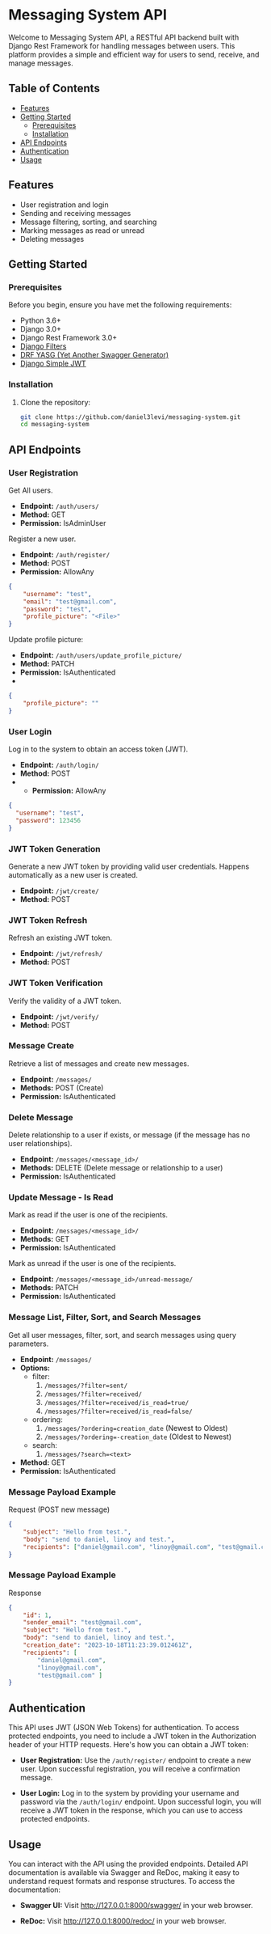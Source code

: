 # Messaging System API

Welcome to Messaging System API, a RESTful API backend built with Django Rest Framework for handling messages between users. This platform provides a simple and efficient way for users to send, receive, and manage messages.

## Table of Contents
- [Features](#features)
- [Getting Started](#getting-started)
  - [Prerequisites](#prerequisites)
  - [Installation](#installation)
- [API Endpoints](#api-endpoints)
- [Authentication](#authentication)
- [Usage](#usage)

## Features
- User registration and login
- Sending and receiving messages
- Message filtering, sorting, and searching
- Marking messages as read or unread
- Deleting messages

## Getting Started

### Prerequisites
Before you begin, ensure you have met the following requirements:
- Python 3.6+
- Django 3.0+
- Django Rest Framework 3.0+
- [Django Filters](https://django-filter.readthedocs.io/en/stable/)
- [DRF YASG (Yet Another Swagger Generator)](https://drf-yasg.readthedocs.io/en/stable/)
- [Django Simple JWT](https://django-rest-framework-simplejwt.readthedocs.io/en/latest/)

### Installation
1. Clone the repository:

   ```bash
   git clone https://github.com/daniel3levi/messaging-system.git
   cd messaging-system


## API Endpoints

### User Registration

Get All users.

- **Endpoint:** `/auth/users/`
- **Method:** GET
- **Permission:** IsAdminUser

Register a new user.

- **Endpoint:** `/auth/register/`
- **Method:** POST
- **Permission:** AllowAny
```json
{
    "username": "test",
    "email": "test@gmail.com",
    "password": "test",
    "profile_picture": "<File>"
}
```
Update profile picture:
- **Endpoint:** `/auth/users/update_profile_picture/`
- **Method:** PATCH
- **Permission:** IsAuthenticated
- 
```json
{
    "profile_picture": ""
}
```

### User Login
Log in to the system to obtain an access token (JWT).

- **Endpoint:** `/auth/login/`
- **Method:** POST
- - **Permission:** AllowAny

```json
{
  "username": "test",
  "password": 123456
}
```
### JWT Token Generation
Generate a new JWT token by providing valid user credentials.
Happens automatically as a new user is created.

- **Endpoint:** `/jwt/create/`
- **Method:** POST

### JWT Token Refresh
Refresh an existing JWT token.

- **Endpoint:** `/jwt/refresh/`
- **Method:** POST

### JWT Token Verification
Verify the validity of a JWT token.

- **Endpoint:** `/jwt/verify/`
- **Method:** POST

### Message Create
Retrieve a list of messages and create new messages.

- **Endpoint:** `/messages/`
- **Methods:** POST (Create)
- **Permission:** IsAuthenticated

### Delete Message 
Delete relationship to a user if exists, or message (if the message has no user relationships).

- **Endpoint:** `/messages/<message_id>/`
- **Methods:** DELETE (Delete message or relationship to a user)
- **Permission:** IsAuthenticated

### Update Message - Is Read
Mark as read if the user is one of the recipients.

- **Endpoint:** `/messages/<message_id>/`
- **Methods:**  GET 
- **Permission:** IsAuthenticated

Mark as unread if the user is one of the recipients.

- **Endpoint:** `/messages/<message_id>/unread-message/`
- **Methods:**  PATCH
- **Permission:** IsAuthenticated

### Message List, Filter, Sort, and Search Messages
Get all user messages, filter, sort, and search messages using query parameters.

- **Endpoint:** `/messages/`
- **Options:**
     - filter:
       1. `/messages/?filter=sent/`
       2. `/messages/?filter=received/`
       3. `/messages/?filter=received/is_read=true/`
       4. `/messages/?filter=received/is_read=false/`
    - ordering:
        1. `/messages/?ordering=creation_date` (Newest to Oldest)
        2. `/messages/?ordering=-creation_date` (Oldest to Newest)
    - search:
        1. `/messages/?search=<text>`
- **Method:** GET
- **Permission:** IsAuthenticated


### Message Payload Example 
Request (POST new message)
```` json
{
    "subject": "Hello from test.",
    "body": "send to daniel, linoy and test.",
    "recipients": ["daniel@gmail.com", "linoy@gmail.com", "test@gmail.com"]
}
````

### Message Payload Example 
Response

```` json
{
    "id": 1,
    "sender_email": "test@gmail.com",
    "subject": "Hello from test.",
    "body": "send to daniel, linoy and test.",
    "creation_date": "2023-10-18T11:23:39.012461Z",
    "recipients": [
        "daniel@gmail.com",
        "linoy@gmail.com",
        "test@gmail.com" ]
}
````

## Authentication

This API uses JWT (JSON Web Tokens) for authentication. To access protected endpoints, you need to include a JWT token in the Authorization header of your HTTP requests. Here's how you can obtain a JWT token:

- **User Registration:** Use the `/auth/register/` endpoint to create a new user. Upon successful registration, you will receive a confirmation message.

- **User Login:** Log in to the system by providing your username and password via the `/auth/login/` endpoint. Upon successful login, you will receive a JWT token in the response, which you can use to access protected endpoints.

## Usage

You can interact with the API using the provided endpoints. Detailed API documentation is available via Swagger and ReDoc, making it easy to understand request formats and response structures. To access the documentation:

- **Swagger UI:** Visit http://127.0.0.1:8000/swagger/ in your web browser.

- **ReDoc:** Visit http://127.0.0.1:8000/redoc/ in your web browser.



